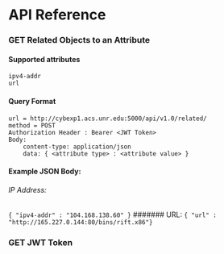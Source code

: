 # API Reference

### 

### GET Related Objects to an Attribute
#### Supported attributes
```
ipv4-addr
url
```
#### Query Format
```
url = http://cybexp1.acs.unr.edu:5000/api/v1.0/related/
method = POST
Authorization Header : Bearer <JWT Token>
Body:
    content-type: application/json
    data: { <attribute type> : <attribute value> }
```
#### Example JSON Body:
###### IP Address:
```{ "ipv4-addr" : "104.168.138.60" }```
####### URL:
```{ "url" : "http://165.227.0.144:80/bins/rift.x86"}```





### GET JWT Token
